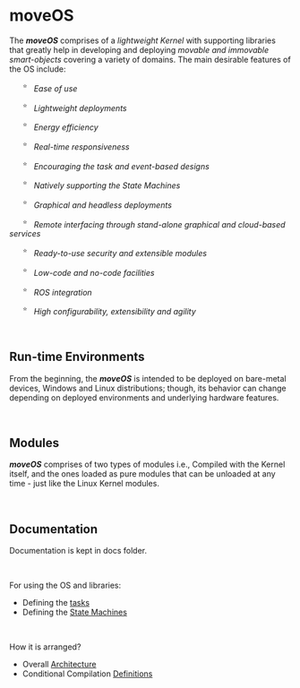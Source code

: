 # moveOS

The ***moveOS*** comprises of a *lightweight Kernel* with supporting libraries that greatly help in developing and deploying *movable and immovable smart-objects* covering a variety of domains. The main desirable features of the OS include:

&nbsp; &nbsp; &nbsp; <sup>:star:</sup> &nbsp; *Ease of use*

&nbsp; &nbsp; &nbsp; <sup>:star:</sup> &nbsp; *Lightweight deployments*
  
&nbsp; &nbsp; &nbsp; <sup>:star:</sup> &nbsp; *Energy efficiency*
  
&nbsp; &nbsp; &nbsp; <sup>:star:</sup> &nbsp; *Real-time responsiveness*
  
&nbsp; &nbsp; &nbsp; <sup>:star:</sup> &nbsp; *Encouraging the task and event-based designs*
  
&nbsp; &nbsp; &nbsp; <sup>:star:</sup> &nbsp; *Natively supporting the State Machines*
  
&nbsp; &nbsp; &nbsp; <sup>:star:</sup> &nbsp; *Graphical and headless deployments*
  
&nbsp; &nbsp; &nbsp; <sup>:star:</sup> &nbsp; *Remote interfacing through stand-alone graphical and cloud-based services*
  
&nbsp; &nbsp; &nbsp; <sup>:star:</sup> &nbsp; *Ready-to-use security and extensible modules*
  
&nbsp; &nbsp; &nbsp; <sup>:star:</sup> &nbsp; *Low-code and no-code facilities*
  
&nbsp; &nbsp; &nbsp; <sup>:star:</sup> &nbsp; *ROS integration*
  
&nbsp; &nbsp; &nbsp; <sup>:star:</sup> &nbsp; *High configurability, extensibility and agility*



&nbsp;

## Run-time Environments

From the beginning, the ***moveOS*** is intended to be deployed on bare-metal devices, Windows and Linux distributions; though, its behavior can change depending on deployed environments and underlying hardware features.



&nbsp;

## Modules

***moveOS*** comprises of two types of modules i.e., Compiled with the Kernel itself, and the ones loaded as pure modules that can be unloaded at any time - just like the Linux Kernel modules.



&nbsp;

## Documentation

Documentation is kept in docs folder.


&nbsp;

For using the OS and libraries:

  * Defining the [tasks](./docs/usage/Tasks.md)
  * Defining the [State Machines](./docs/usage/StateMachine.md)


&nbsp;

How it is arranged?

  * Overall [Architecture](./docs/contrib/Architecture.md)
  * Conditional Compilation [Definitions](./docs/contrib/Defines.md)
